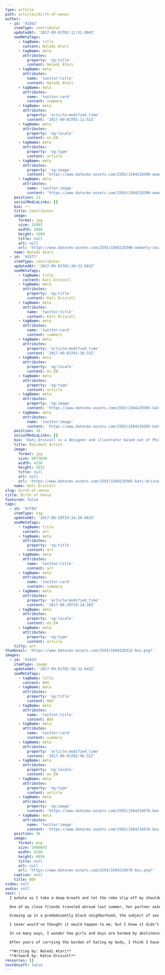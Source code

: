 ```yaml
---
type: article
path: articles/birth-of-venus
author:
  - id: '93362'
    itemType: contributor
    updatedAt: '2017-09-01T01:11:51.884Z'
    seoMetaTags:
      - tagName: title
        content: Naledi Atari
      - tagName: meta
        attributes:
          property: 'og:title'
          content: Naledi Atari
      - tagName: meta
        attributes:
          name: 'twitter:title'
          content: Naledi Atari
      - tagName: meta
        attributes:
          name: 'twitter:card'
          content: summary
      - tagName: meta
        attributes:
          property: 'article:modified_time'
          content: '2017-09-01T01:11:51Z'
      - tagName: meta
        attributes:
          property: 'og:locale'
          content: en_EN
      - tagName: meta
        attributes:
          property: 'og:type'
          content: article
      - tagName: meta
        attributes:
          property: 'og:image'
          content: 'https://www.datocms-assets.com/2593/1504228300-womanly-social-assets_circle_blk_crop2.jpg?'
      - tagName: meta
        attributes:
          name: 'twitter:image'
          content: 'https://www.datocms-assets.com/2593/1504228300-womanly-social-assets_circle_blk_crop2.jpg?'
    position: 13
    socialMediaLinks: []
    bio: ~~
    title: Contributor
    image:
      format: jpg
      size: 31093
      width: 1009
      height: 1009
      title: null
      alt: null
      url: 'https://www.datocms-assets.com/2593/1504228300-womanly-social-assets_circle_blk_crop2.jpg?'
    name: Naledi Atari
  - id: '93377'
    itemType: contributor
    updatedAt: '2017-09-01T01:30:33.601Z'
    seoMetaTags:
      - tagName: title
        content: Kati Driscoll
      - tagName: meta
        attributes:
          property: 'og:title'
          content: Kati Driscoll
      - tagName: meta
        attributes:
          name: 'twitter:title'
          content: Kati Driscoll
      - tagName: meta
        attributes:
          name: 'twitter:card'
          content: summary
      - tagName: meta
        attributes:
          property: 'article:modified_time'
          content: '2017-09-01T01:30:33Z'
      - tagName: meta
        attributes:
          property: 'og:locale'
          content: en_EN
      - tagName: meta
        attributes:
          property: 'og:type'
          content: article
      - tagName: meta
        attributes:
          property: 'og:image'
          content: 'https://www.datocms-assets.com/2593/1504229385-kati-driscoll.jpg?'
      - tagName: meta
        attributes:
          name: 'twitter:image'
          content: 'https://www.datocms-assets.com/2593/1504229385-kati-driscoll.jpg?'
    position: 18
    socialMediaLinks: []
    bio: 'Kati Driscoll is a designer and illustrator based out of Philadelphia, PA. Her designs have appeared on sites such as New York Magazine''s - The Cut, PAPER Mag, Lucky Magazine and Redbook. Her work is carried by select retailers.'
    title: Resident Artist
    image:
      format: jpg
      size: 6973650
      width: 4256
      height: 2832
      title: null
      alt: null
      url: 'https://www.datocms-assets.com/2593/1504229385-kati-driscoll.jpg?'
    name: Kati Driscoll
slug: birth-of-venus
title: Birth of Venus
featured: false
tags:
  - id: '92784'
    itemType: tag
    updatedAt: '2017-08-29T19:24:28.662Z'
    seoMetaTags:
      - tagName: title
        content: art
      - tagName: meta
        attributes:
          property: 'og:title'
          content: art
      - tagName: meta
        attributes:
          name: 'twitter:title'
          content: art
      - tagName: meta
        attributes:
          name: 'twitter:card'
          content: summary
      - tagName: meta
        attributes:
          property: 'article:modified_time'
          content: '2017-08-29T19:24:28Z'
      - tagName: meta
        attributes:
          property: 'og:locale'
          content: en_EN
      - tagName: meta
        attributes:
          property: 'og:type'
          content: article
    title: art
thumbnail: 'https://www.datocms-assets.com/2593/1504228322-bov.png?'
images:
  - id: '93453'
    itemType: image
    updatedAt: '2017-09-01T02:56:31.641Z'
    seoMetaTags:
      - tagName: title
        content: BOV
      - tagName: meta
        attributes:
          property: 'og:title'
          content: BOV
      - tagName: meta
        attributes:
          name: 'twitter:title'
          content: BOV
      - tagName: meta
        attributes:
          name: 'twitter:card'
          content: summary
      - tagName: meta
        attributes:
          property: 'article:modified_time'
          content: '2017-09-01T02:56:31Z'
      - tagName: meta
        attributes:
          property: 'og:locale'
          content: en_EN
      - tagName: meta
        attributes:
          property: 'og:type'
          content: article
      - tagName: meta
        attributes:
          property: 'og:image'
          content: 'https://www.datocms-assets.com/2593/1504234576-bov.png?'
      - tagName: meta
        attributes:
          name: 'twitter:image'
          content: 'https://www.datocms-assets.com/2593/1504234576-bov.png?'
    position: 36
    image:
      format: png
      size: 3446643
      width: 4198
      height: 6056
      title: null
      alt: null
      url: 'https://www.datocms-assets.com/2593/1504234576-bov.png?'
    caption: null
    title: BOV
video: null
audio: null
text: |-
  I exhale as I take a deep breath and let the robe slip off my shoulder. This feels unsettlingly familiar. I let the robe fall to my ankles. I crawl onto the platform and try not to look anyone in the eyes. I slip up and look an elderly woman in the eyes as she is adjusting her easel. This is my sixth month figure modeling. While there are a few familiar faces in the crowd, it’s hard to get my my stomach to settle down. When you are in a position like this, you are forced to trust the onlookers, or in this case, the artist. After the session, I applaud myself for being so vulnerable. As a survivor of sexual assault, I have been led to believe that I failed myself. I’ve trusted people with my body who have caused it harm. My hands and mouth have failed me, leaving me defenseless. There have been moments where I’ve wanted to wipe every inch of my body away, until I became as transparent as a ghost. Trusting myself with strangers at my most vulnerable is never easy. It’s a strange thing, shame. How it permeates spaces and like a shadow, it follows you. With shame in my every step, I had a lot of hesitancy about figure modeling, where every part of me is literally and figuratively exposed. What drove me to do it was helping a friend. 

  One of my close friends traveled abroad last summer, her partner asked me if I could stand in for her during her departure. I am unsure what compelled me to model in her absence, but I am thankful I did. While I had a lot of anxieties at first, I trusted my friend, who led me through the whole process. She showed me versions of herself crafted by the local artist and seemed like a goddess in those incarnations. I envisioned myself as a fat, black Venus emerging from the sea. With that thought, I booked my first gig a few days later. I knew that my relationship with my body wasn’t the best, and I wanted to change that.

  Growing up in a predominantly black neighborhood, the subject of sex was taboo. Talking about sex or anything sexually related was strictly reserved for “grown folks”.  Any interest in sex or sexuality resulted in a hush, or a change of the subject. While we did have sex-ed in school, the only other place sex was talked about was in church. Sex was always something  evil, never in the context of love. There were so many questions that I had about sexuality, but I didn’t want to be shunned. So, when I was sexually assaulted the first time at the age of 19, I became a vessel for my inadequacies. My shame became a silencing mechanism. I carried this pain for many years, because I didn't have the language to articulate it. Sexual  coercion wasn’t talked about in my neighborhood, and it made me speechless.

  I never would've thought it would happen to me, but I knew it didn’t feel right. I didn’t know that other people went through sexual assault. I didn’t know the importance of having a dialogue about it. Years later, I would learn that it wasn’t my fault, was happy to learn that I was not alone, but I still didn't feel okay in my body. One thing that hurts sexual assault survivors is not knowing who is on their side, and who is not - not having an understanding community to support them. 

  In so many ways, I wonder how girls and boys are harmed by abstinence-only teaching, and the notion of shame. I wonder if shame is something our mothers taught us to protect us. Sex was never talked about in a healthy way, so it was a damned if you do or damned if you don’t type of deal. I didn’t understand the fixation on purity, and was thankful my mom didn’t make me go to the purity ball with purity rings. In many ways because of this thought, I felt like I was damaged. I felt like I was broken because I had been sexually assaulted.

  After years of carrying the burden of hating my body, I think I have overcome it. Sexual assault makes you feel like being ransacked from your home. I am gaining confidence in my body again. Learning to love yourself is like learning to trust yourself after self-loathing. Owning it and making sure that you forgive yourself for the blame, and that your shame is not yours to carry. Some people choose to heal one way. I choose to heal by figure modeling. Figure modeling forces me to be there, completely. I can't hide parts of me that have been abused. When I get on my platform, I feel powerful. I feel vulnerable. I am in the company of people who care about me. I can envision myself as a goddess being admired, I give myself permission to be visible. After each session, I am reimagined by the vision of several artists. I’ve been depicted in oil paints, pastels, and even charcoal . All the parts of me I taught myself to hate become visible  again, beautiful again. If there’s one thing I want to tell survivors, it is that they can learn to love themselves at their own pace.

  **Writing by: Naledi Atari**
  **Artwork by: Katie Driscoll**
resources: []
textOnLeft: false
---
```


